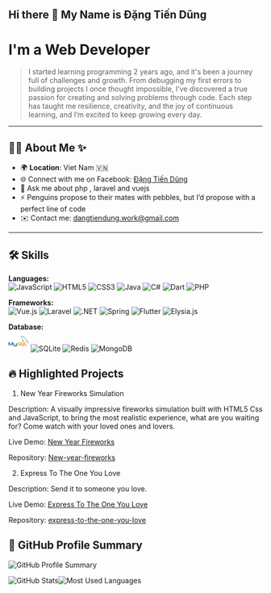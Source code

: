 ## Hi there 👋 My Name is Đặng Tiến Dũng 
# I'm a Web Developer

> I started learning programming 2 years ago, and it's been a journey full of challenges and growth. From debugging my first errors to building projects I once thought impossible, I’ve discovered a true passion for creating and solving problems through code. Each step has taught me resilience, creativity, and the joy of continuous learning, and I’m excited to keep growing every day.

---

## 👨‍💻 About Me ✨

- 🌍 **Location**: Viet Nam 🇻🇳 
- 🌐 Connect with me on Facebook: [Đặng Tiến Dũng]([https://www.facebook.com/yourusername](https://www.facebook.com/angtiendung.320735))  
- 💬 Ask me about php , laravel and vuejs 
- ⚡ Penguins propose to their mates with pebbles, but I’d propose with a perfect line of code
- ✉️ Contact me: [dangtiendung.work@gmail.com](dangtiendung257@gmail.com)

---

## 🛠️ Skills

**Languages:**  
<img src="https://cdn.jsdelivr.net/gh/devicons/devicon/icons/javascript/javascript-original.svg" alt="JavaScript" width="40" height="40" />
<img src="https://cdn.jsdelivr.net/gh/devicons/devicon/icons/html5/html5-original.svg" alt="HTML5" width="40" height="40" />
<img src="https://cdn.jsdelivr.net/gh/devicons/devicon/icons/css3/css3-original.svg" alt="CSS3" width="40" height="40" />
<img src="https://cdn.jsdelivr.net/gh/devicons/devicon/icons/java/java-original.svg" alt="Java" width="40" height="40" />
<img src="https://cdn.jsdelivr.net/gh/devicons/devicon/icons/csharp/csharp-original.svg" alt="C#" width="40" height="40" />
<img src="https://cdn.jsdelivr.net/gh/devicons/devicon/icons/dart/dart-original.svg" alt="Dart" width="40" height="40" />
<img src="https://cdn.jsdelivr.net/gh/devicons/devicon/icons/php/php-original.svg" alt="PHP" width="40" height="40" />

**Frameworks:**  
<img src="https://cdn.jsdelivr.net/gh/devicons/devicon/icons/vuejs/vuejs-original.svg" alt="Vue.js" width="40" height="40" />
<img src="https://laravel.com/img/logomark.min.svg" alt="Laravel" width="40" height="40" />
<img src="https://cdn.jsdelivr.net/gh/devicons/devicon/icons/dotnetcore/dotnetcore-original.svg" alt=".NET" width="40" height="40" />
<img src="https://cdn.jsdelivr.net/gh/devicons/devicon/icons/spring/spring-original.svg" alt="Spring" width="40" height="40" />
<img src="https://cdn.jsdelivr.net/gh/devicons/devicon/icons/flutter/flutter-original.svg" alt="Flutter" width="40" height="40" />
<img src="https://elysiajs.com/assets/elysia.svg" alt="Elysia.js" width="40" height="40" />

**Database:**  
<img src="https://raw.githubusercontent.com/devicons/devicon/master/icons/mysql/mysql-original-wordmark.svg" alt="MySQL" width="40" height="40" />
<img src="https://cdn.jsdelivr.net/gh/devicons/devicon/icons/sqlite/sqlite-original.svg" alt="SQLite" width="40" height="40" />
<img src="https://cdn.jsdelivr.net/gh/devicons/devicon/icons/redis/redis-original-wordmark.svg" alt="Redis" width="40" height="40" />
<img src="https://cdn.jsdelivr.net/gh/devicons/devicon/icons/mongodb/mongodb-original-wordmark.svg" alt="MongoDB" width="40" height="40" />

## 🔥  Highlighted Projects

1. New Year Fireworks Simulation

Description: A visually impressive fireworks simulation built with HTML5 Css and JavaScript, to bring the most realistic experience, what are you waiting for? Come watch with your loved ones and lovers.

Live Demo: [New Year Fireworks](https://dangtiendung1409.github.io/New-year-fireworks/)

Repository: [New-year-fireworks](https://github.com/dangtiendung1409/New-year-fireworks)

2. Express To The One You Love

Description: Send it to someone you love.

Live Demo: [Express To The One You Love](https://dangtiendung1409.github.io/express-to-the-one-you-love/)

Repository: [express-to-the-one-you-love](https://github.com/dangtiendung1409/express-to-the-one-you-love.git)

## 🚀 GitHub Profile Summary

![GitHub Profile Summary](https://github-profile-summary-cards.vercel.app/api/cards/profile-details?username=dangtiendung1409&theme=radical)

![GitHub Stats](https://github-profile-summary-cards.vercel.app/api/cards/stats?username=dangtiendung1409&theme=radical)![Most Used Languages](https://github-profile-summary-cards.vercel.app/api/cards/repos-per-language?username=dangtiendung1409&theme=radical)

<!--
**dangtiendung1409/dangtiendung1409** is a ✨ _special_ ✨ repository because its `README.md` (this file) appears on your GitHub profile.

Here are some ideas to get you started:

- 🔭 I’m currently working on ...
- 🌱 I’m currently learning ...
- 👯 I’m looking to collaborate on ...
- 🤔 I’m looking for help with ...
- 💬 Ask me about ...
- 📫 How to reach me: ...
- 😄 Pronouns: ...
- ⚡ Fun fact: ...
-->
